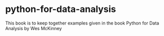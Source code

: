 # python-for-data-analysis
This book is to keep together examples given in the book Python for Data Analysis by Wes McKinney
